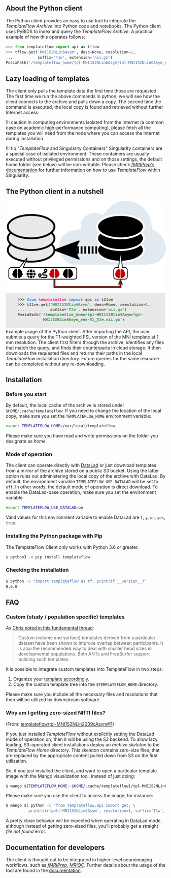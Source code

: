 
## About the Python client
The Python client provides an easy to use tool to integrate the _TemplateFlow Archive_ into Python code and notebooks.
The Python client uses PyBIDS to index and query the _TemplateFlow Archive_.
A practical example of how this operates follows:

``` python
>>> from templateflow import api as tflow
>>> tflow.get('MNI152NLin6Asym', desc=None, resolution=1,
...           suffix='T1w', extension='nii.gz')
PosixPath('/templateflow_home/tpl-MNI152NLin6Asym/tpl-MNI152NLin6Asym_res-01_T1w.nii.gz')
```

## Lazy loading of templates

The client only pulls the template data the first time those are requested.
The first time we run the above commands in python, we will see how the client connects
to the archive and pulls down a copy.
The second time the command is executed, the local copy is found and retrieved without
further Internet access.

!!! caution
    In computing environments isolated from the Internet (a common case on academic
    high-performance computing), please fetch all the templates you will need from
    the node where you can access the Internet during installation.

!!! tip "_TemplateFlow_ and Singularity Containers"
    Singularity containers are a special case of isolated environment.
    These containers are usually executed without privileged permissions and on those
    settings, the default home folder (see below) will be non-writable.
    Please check [_fMRIPrep_'s documentation][fmriprep_singularity] for further information
    on how to use _TemplateFlow_ within Singularity.

## The Python client in a nutshell

![Client](../assets/templateflow_fig-client.png)
Example usage of the Python client.
After importing the API, the user submits a query for the T1-weighted FSL version of the MNI template at 1 mm resolution.
The client first filters through the archive, identifies any files that match the query, and finds their counterparts in cloud storage.
It then downloads the requested files and returns their paths in the local _TemplateFlow_ installation directory.
Future queries for the same resource can be completed without any re-downloading.

## Installation

### Before you start

By default, the local cache of the archive is stored under `$HOME/.cache/templateflow`.
If you need to change the location of the local copy, make sure you set the `TEMPLATEFLOW_HOME`
environment variable:

``` bash
export TEMPLATEFLOW_HOME=/var/local/templateflow
```

Please make sure you have read and write permissions on the folder you designate as _home_.

### Mode of operation

The client can operate directly with [DataLad][datalad] or just download templates from a
mirror of the archive stored on a public S3 bucket.
Using the latter option rules out administering the local copy of the archive with DataLad.
By default, the environment variable `TEMPLATEFLOW_USE_DATALAD` will be set to `off`.
In other words, the default mode of operation is direct download.
To enable the DataLad-base operation, make sure you set the environment variable:

``` bash
export TEMPLATEFLOW_USE_DATALAD=on
```

Valid values for this environment variable to enable DataLad are `1`, `y`, `on`, `yes`, `true`.

### Installing the Python package with Pip

The TemplateFlow Client only works with Python 3.6 or greater.

``` bash
$ python3 -m pip install templateflow
```

### Checking the installation

``` bash
$ python -c "import templateflow as tf; print(tf.__version__)"
0.6.0
```

## FAQ

### Custom (study / population specific) templates

As [Chris noted in this fundamental thread](https://github.com/poldracklab/smriprep/issues/8):

> Custom (volume and surface) templates derived from a particular dataset have been shown to improve overlap between participants. It is also the recommended way to deal with smaller head sizes in developmental populations. Both ANTs and FreeSurfer support building such templates.

It is possible to integrate custom templates into TemplateFlow in two steps:

1. Organize your [template accordingly](archive.md#naming-conventions).
2. Copy the custom template tree into the `$TEMPLATEFLOW_HOME` directory.

Please make sure you include all the necessary files and resolutions that then will be utilized by downstream software.

### Why am I getting zero-sized NIfTI files?

(From: [templateflow/tpl-MNI152NLin2009cAsym#7][faq_zerosize_1])

If you just installed _TemplateFlow_ without explicitly setting the DataLad mode of operation
on, then it will be using the S3 backend.
To allow lazy loading, S3-operated client installations deploy an _archive skeleton_ to the
_TemplateFlow Home_ directory.
This skeleton contains zero-size files, that are replaced by the appropriate content pulled down
from S3 on the first utilization.

So, if you just installed the client, and want to open a particular template image with the
Mango visualization tool, instead of just doing:

``` bash
$ mango ${TEMPLATEFLOW_HOME:-$HOME/.cache/templateflow}/tpl-MNI152NLin6Asym/tpl-MNI152NLin6Asym_res-01_T1w.nii.gz
```

Please make sure you use the client to access the image, for instance:

``` bash
$ mango $( python -c "from templateflow.api import get; \
          print(str(get('MNI152NLin6Asym', resolution=1, suffix='T1w', desc=None, extension='nii.gz')))" )
```

A pretty close behavior will be expected when operating in DataLad mode, although instead of getting
zero-sized files, you'll probably get a straight _file not found_ error.

## Documentation for developers

The client is thought out to be integrated in higher-level neuroimaging workflows,
such as [_fMRIPrep_][fmriprep], [_MRIQC_][mriqc].
Further details about the usage of the tool are found in the [documentation][5].

[datalad]: https://datalad.org "DataLad"
[fmriprep]: https://fmriprep.readthedocs.io "fMRIPrep"
[mriqc]: https://mriqc.readthedocs.io "MRIQC"
[5]: https://templateflow.github.io/python-client "TemplateFlow Python client documentation"
[fmriprep_singularity]: https://fmriprep.readthedocs.io/en/stable/singularity.html#templateflow-and-singularity "Singularity"

[faq_zerosize_1]: https://github.com/templateflow/tpl-MNI152NLin2009cAsym/issues/7 "Zerosize Issue"
